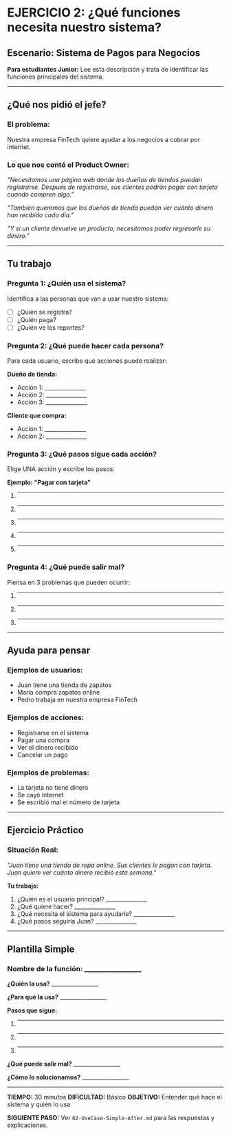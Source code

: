 # EJERCICIO 2: ¿Qué funciones necesita nuestro sistema?

## Escenario: Sistema de Pagos para Negocios

**Para estudiantes Junior:**
Lee esta descripción y trata de identificar las funciones principales del sistema.

---

## ¿Qué nos pidió el jefe?

### El problema:
Nuestra empresa FinTech quiere ayudar a los negocios a cobrar por internet.

### Lo que nos contó el Product Owner:
*"Necesitamos una página web donde los dueños de tiendas puedan registrarse. Después de registrarse, sus clientes podrán pagar con tarjeta cuando compren algo."*

*"También queremos que los dueños de tienda puedan ver cuánto dinero han recibido cada día."*

*"Y si un cliente devuelve un producto, necesitamos poder regresarle su dinero."*

---

## Tu trabajo 

### Pregunta 1: ¿Quién usa el sistema?
Identifica a las personas que van a usar nuestro sistema:
- [ ] ¿Quién se registra?
- [ ] ¿Quién paga?
- [ ] ¿Quién ve los reportes?

### Pregunta 2: ¿Qué puede hacer cada persona?
Para cada usuario, escribe qué acciones puede realizar:

**Dueño de tienda:**
- Acción 1: _______________
- Acción 2: _______________
- Acción 3: _______________

**Cliente que compra:**
- Acción 1: _______________
- Acción 2: _______________

### Pregunta 3: ¿Qué pasos sigue cada acción?
Elige UNA acción y escribe los pasos:

**Ejemplo: "Pagar con tarjeta"**
1. _________________________________
2. _________________________________
3. _________________________________
4. _________________________________
5. _________________________________

### Pregunta 4: ¿Qué puede salir mal?
Piensa en 3 problemas que pueden ocurrir:
1. _________________________________
2. _________________________________
3. _________________________________

---

## Ayuda para pensar

### Ejemplos de usuarios:
- Juan tiene una tienda de zapatos
- María compra zapatos online
- Pedro trabaja en nuestra empresa FinTech

### Ejemplos de acciones:
- Registrarse en el sistema
- Pagar una compra
- Ver el dinero recibido
- Cancelar un pago

### Ejemplos de problemas:
- La tarjeta no tiene dinero
- Se cayó internet
- Se escribió mal el número de tarjeta

---

## Ejercicio Práctico

### Situación Real:
*"Juan tiene una tienda de ropa online. Sus clientes le pagan con tarjeta. Juan quiere ver cuánto dinero recibió esta semana."*

**Tu trabajo:**
1. ¿Quién es el usuario principal? _______________
2. ¿Qué quiere hacer? _______________
3. ¿Qué necesita el sistema para ayudarle? _______________
4. ¿Qué pasos seguiría Juan? _______________

---

## Plantilla Simple

### Nombre de la función: _________________

**¿Quién la usa?** _________________

**¿Para qué la usa?** _________________

**Pasos que sigue:**
1. _________________________________
2. _________________________________
3. _________________________________

**¿Qué puede salir mal?** _________________

**¿Cómo lo solucionamos?** _________________

---

**TIEMPO:** 30 minutos
**DIFICULTAD:** Básico
**OBJETIVO:** Entender qué hace el sistema y quién lo usa

**SIGUIENTE PASO:** Ver `02-UseCase-Simple-After.md` para las respuestas y explicaciones.
